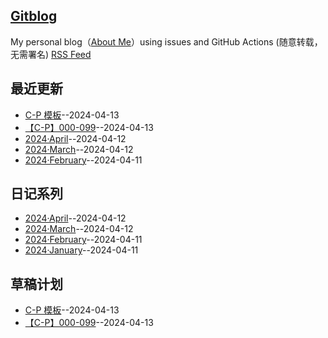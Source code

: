 ## [Gitblog](https://github.com/bingdu748/c_d-project)
My personal blog（[About Me](https://github.com/yihong0618/gitblog/issues/282)）using issues and GitHub Actions (随意转载，无需署名)
[RSS Feed](https://raw.githubusercontent.com/bingdu748/c_d-project/master/feed.xml)

## 最近更新
- [C-P 模板](https://github.com/bingdu748/c_d-project/issues/6)--2024-04-13
- [【C-P】000-099](https://github.com/bingdu748/c_d-project/issues/5)--2024-04-13
- [2024·April](https://github.com/bingdu748/c_d-project/issues/4)--2024-04-12
- [2024·March](https://github.com/bingdu748/c_d-project/issues/3)--2024-04-12
- [2024·February](https://github.com/bingdu748/c_d-project/issues/2)--2024-04-11
## 日记系列
- [2024·April](https://github.com/bingdu748/c_d-project/issues/4)--2024-04-12
- [2024·March](https://github.com/bingdu748/c_d-project/issues/3)--2024-04-12
- [2024·February](https://github.com/bingdu748/c_d-project/issues/2)--2024-04-11
- [2024·January](https://github.com/bingdu748/c_d-project/issues/1)--2024-04-11
## 草稿计划
- [C-P 模板](https://github.com/bingdu748/c_d-project/issues/6)--2024-04-13
- [【C-P】000-099](https://github.com/bingdu748/c_d-project/issues/5)--2024-04-13
